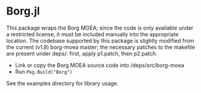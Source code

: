 # Borg.jl

This package wraps the Borg MOEA; since the code is only available under a restricted license, it must be included manually into the appropriate location. The codebase supported by this package is slightly modified from the current (v1.8) borg-moea master; the necessary patches to the makefile are present under deps/: first, apply p1.patch, then p2.patch.

- Link or copy the Borg MOEA source code into <pkg-dir>/deps/src/borg-moea
- Run `Pkg.Build("Borg")`

See the examples directory for library usage.
